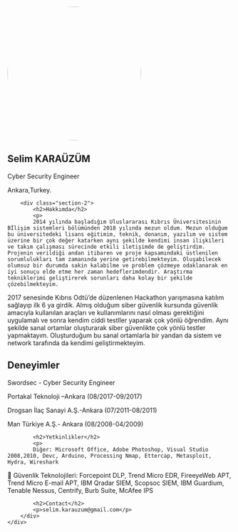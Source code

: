 <!DOCTYPE html>
<html lang="en">
<head>
    <meta charset="UTF-8">
    <meta name="viewport" content="width=device-width, initial-scale=1.0">
    <meta http-equiv="X-UA-Compatible" content="ie=edge">
    <link rel="stylesheet" href="https://use.fontawesome.com/releases/v5.4.1/css/all.css" integrity="sha384-5sAR7xN1Nv6T6+dT2mhtzEpVJvfS3NScPQTrOxhwjIuvcA67KV2R5Jz6kr4abQsz" crossorigin="anonymous">
    <link rel="stylesheet" href="style.css">
    <title>Selim KARAÜZÜM</title>
</head>
<style>
.avatar {
  vertical-align: middle;
  width: 300px;
  height: 300px;
  border-radius: 50%;
}
</style>
<body>
    <div class="grid-2">
        <div class="section-1">
            <img src="login-1.png" class="avatar"></img>
            <h2>Selim KARAÜZÜM</h2>
            <p>Cyber Security Engineer</p>
            <p>Ankara,Turkey.</p>
            <a href="https://www.linkedin.com/in/selimkarauzum/"><i class="fab fa-linkedin"></i></a>
            <a href="https://github.com/selimkarauzum"><i class="fab fa-github"></i></a>
            <a href="https://www.instagram.com/selimkarauzum/"><i class="fab fa-instagram"></i></a>
        </div>

        <div class="section-2">
            <h2>Hakkımda</h2>
            <p> 
            2014 yılında başladığım Uluslararası Kıbrıs Üniversitesinin Bİlişim sistemleri bölümünden 2018 yılında mezun oldum. Mezun olduğum bu üniversitedeki lisans eğitimim, teknik, donanım, yazılım ve sistem üzerine bir çok değer katarken aynı şekilde kendimi insan ilişkileri ve takım çalışması sürecinde etkili iletişimde de geliştirdim. Projenin verildiği andan itibaren ve proje kapsamındaki üstlenilen sorumlulukları tam zamanında yerine getirebilmekteyim. Oluşabilecek olumsuz bir durumda sakin kalabilme ve problem çözmeye odaklanarak en iyi sonuçu elde etme her zaman hedeflerimdendir. Araştırma tekniklerimi geliştirerek sorunları daha kolay bir şekilde çözebilmekteyim.
2017 senesinde Kıbrıs Odtü’de düzenlenen Hackathon yarışmasına katılım sağlayıp ilk 6 ya girdik. Almış olduğum siber güvenlik kursunda güvenlik amacıyla kullanılan araçları ve kullanımlarını nasıl olması gerektiğini uygulamalı ve sonra kendim ciddi testller yaparak çok yönlü öğrendim. Aynı şekilde sanal ortamlar oluşturarak siber güvenlikte çok yönlü testler yapmaktayım. Oluşturduğum bu sanal ortamlarla bir yandan da sistem ve network tarafında da kendimi geliştirmekteyim.
            </p>
            <h2>Deneyimler</h2>
            <p>Swordsec - Cyber Security Engineer</p>
            <p>Portakal Teknoloji –Ankara (08/2017-09/2017)</p>
            <p>Drogsan İlaç Sanayi A.Ş.-Ankara (07/2011-08/2011)</p>
            <p>Man Türkiye A.Ş.- Ankara (08/2008-04/2009)</p>

            <h2>Yetkinlikler</h2>
            <p>
            Diğer: Microsoft Office, Adobe Photoshop, Visual Studio 2008,2010, Devc, Arduino, Processing Nmap, Ettercap, Metasploit, Hydra, Wireshark
 Güvenlik Teknolojileri: Forcepoint DLP, Trend Micro EDR, FireeyeWeb APT, Trend Micro E-mail APT, IBM Qradar SIEM, Scopsoc SIEM, IBM Guardium, Tenable Nessus, Centrify, Burb Suite, McAfee IPS
            </p>
<!--            <h2>Projects</h2>-->
<!--            <a href="#">Project 1</a>-->
<!--            <a href="#">Project 2</a>-->
<!--            <a href="#">Project 3</a>-->
<!--            <a href="#">Project 4</a>-->
<!--            <a href="#">Project 5</a>-->
            <h2>Contact</h2>
            <p>selim.karauzum@gmail.com</p>
        </div>
    </div>
</body>
</html>
